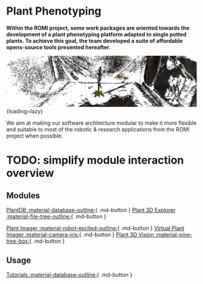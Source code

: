 # Plant Phenotyping

**Within the ROMI project, some work packages are oriented towards the development of a plant phenotyping platform adapted to single potted plants.
To achieve this goal, the team developed a suite of affordable opens-source tools presented hereafter.**

![Dense COLMAP reconstruction](../assets/images/colmap_arabidopsis.png){loading=lazy}

We aim at making our software architecture modular to make it more flexible and suitable to most of the robotic & research applications from the ROMI project when possible.

# TODO: simplify module interaction overview

## Modules
[PlantDB :material-database-outline:](modules/plantdb.md){ .md-button }
[Plant 3D Explorer :material-file-tree-outline:](modules/plant_3d_explorer.md){ .md-button }

[Plant Imager :material-robot-excited-outline:](modules/plant_imager.md){ .md-button }
[Virtual Plant Imager :material-camera-iris:](modules/virtual_plant_imager.md){ .md-button }
[Plant 3D Vision :material-pine-tree-box:](modules/plant_3d_vision.md){ .md-button }

## Usage
[Tutorials :material-database-outline:](tutorials/index.md){ .md-button }

